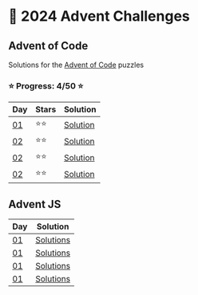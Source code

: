 # 📅 2024 Advent Challenges

## Advent of Code

Solutions for the [Advent of Code](https://adventofcode.com/) puzzles

### ⭐ Progress: 4/50 ⭐

| Day                                       | Stars | Solution                                                                                           |
| ----------------------------------------- | ----- | -------------------------------------------------------------------------------------------------- |
| [01](https://adventofcode.com/2024/day/1) | ⭐⭐  | [Solution](https://github.com/311chaos/30-days-advent-calendar/blob/main/adventofcode.com/day-01/) |
| [02](https://adventofcode.com/2024/day/2) | ⭐⭐  | [Solution](https://github.com/311chaos/30-days-advent-calendar/blob/main/adventofcode.com/day-02/) |
| [02](https://adventofcode.com/2024/day/3) | ⭐⭐  | [Solution](https://github.com/311chaos/30-days-advent-calendar/blob/main/adventofcode.com/day-03/) |
| [02](https://adventofcode.com/2024/day/4) | ⭐⭐  | [Solution](https://github.com/311chaos/30-days-advent-calendar/blob/main/adventofcode.com/day-04/) |

## Advent JS

| Day                                             | Solution                                                                                        |
| ----------------------------------------------- | ----------------------------------------------------------------------------------------------- |
| [01](https://adventjs.dev/en/challenges/2024/1) | [Solutions](https://github.com/311chaos/30-days-advent-calendar/blob/main/adventjs.dev/day-01/) |
| [01](https://adventjs.dev/en/challenges/2024/2) | [Solutions](https://github.com/311chaos/30-days-advent-calendar/blob/main/adventjs.dev/day-02/) |
| [01](https://adventjs.dev/en/challenges/2024/3) | [Solutions](https://github.com/311chaos/30-days-advent-calendar/blob/main/adventjs.dev/day-03/) |
| [01](https://adventjs.dev/en/challenges/2024/4) | [Solutions](https://github.com/311chaos/30-days-advent-calendar/blob/main/adventjs.dev/day-04/) |
